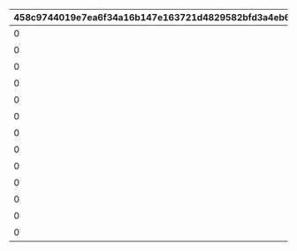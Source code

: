 |458c9744019e7ea6f34a16b147e163721d4829582bfd3a4eb62fb11b9694ab5b|08e4383b503a10ea4c9243e697e2f772abd021c8f48d08f25825c87b574441c4|affd53e2e583f87e4ab968025c05d8183df3a276eb13fb0bd90d9f19c16e42fb|6f82a4663fef25d6972a4ebfed09f668032db9f5a807ce49bc8f40748dff8969|9ebb9b9b8b3742154d41912afd61d7da8d8fd42f323e290dbae8e4cbe87730d9|a61e996d78576b71ed24094236953bf6d9daddcb4d851701854b48a64dd075d4|8f82689cedf6a8a2a830fc937af55c95e9b0b0fd2d585fa8581800c9ff98d6a7|1fa505e14c22b38a8e71f2dcf6f3fae88976f3be31fc0dcb08b6630147f033cc|e68e0778ff1f9b733916608629084b2373e923491986d18521755514a0f5dadb|ac48fd1dffee17ccb1f15a6307647b0b334aded1b0b8a11a272a66785a5196a0|588d2696b4075f4d2decde12e2edf5c447f0857aec8cb21da0e0ae43d31a9145|e82baa479c6da378518ed394c564279323233ffc2922b57bd97f352edd385f65|be5402cc9a2d1afeeb1276d7de4fccaf31baec8a591b2f29dc4fcb1a18dc9c10|5495bcfba8a39bb27a728a6dfc25e27796fc30f82dcfb0d22809a5d89a7f3082|ebcf3091176cc9160439346a11b0c818d58d0d88f5da6c80d46beae846f87bf9|07e09e05702c9c1dde8053627a276841d90840aedb4a3c4c70000c57058ad24d|e2cb9320222d3e7789dde8884dfed43914354802be70c16828089c7ac9b4d87b|cf404f9ae01f8a7c0bfee62cc0aae12010eb74de26d85eabdf7d26132166e48e|
| --- | --- | --- | --- | --- | --- | --- | --- | --- | --- | --- | --- | --- | --- | --- | --- | --- | --- |
|0|0|1|10000|0|0|0|12|0|累計スコアを10000pt 獲得しよう|0|0|0|100000|0|0|94002|0|
|0|0|2|20000|0|0|0|8|0|累計スコアを20000pt 獲得しよう|0|0|0|50|0|0|91002|0|
|0|0|3|30000|0|0|0|12|0|累計スコアを30000pt 獲得しよう|0|0|0|100000|0|0|94002|0|
|0|0|4|50000|0|0|0|8|0|累計スコアを50000pt 獲得しよう|0|0|0|50|0|0|91002|0|
|0|0|5|80000|0|0|0|12|0|累計スコアを80000pt 獲得しよう|0|0|0|100000|0|0|94002|0|
|0|0|6|100000|0|0|0|12|0|累計スコアを100000pt 獲得しよう|0|0|0|100000|0|0|94002|0|
|0|0|7|120000|0|0|0|8|0|累計スコアを120000pt 獲得しよう|0|0|0|100|0|0|91002|0|
|0|0|8|150000|0|0|0|12|0|累計スコアを150000pt 獲得しよう|0|0|0|200000|0|0|94002|0|
|0|0|9|200000|0|0|0|12|0|累計スコアを200000pt 獲得しよう|0|0|0|200000|0|0|94002|0|
|0|0|10|250000|0|0|0|8|0|累計スコアを250000pt 獲得しよう|0|0|0|100|0|0|91002|0|
|0|0|11|300000|0|0|0|12|0|累計スコアを300000pt 獲得しよう|0|0|0|200000|0|0|94002|0|
|0|0|12|350000|0|0|0|12|0|累計スコアを350000pt 獲得しよう|0|0|0|200000|0|0|94002|0|
|0|0|13|400000|0|0|0|8|0|累計スコアを400000pt 獲得しよう|0|0|0|100|0|0|91002|0|